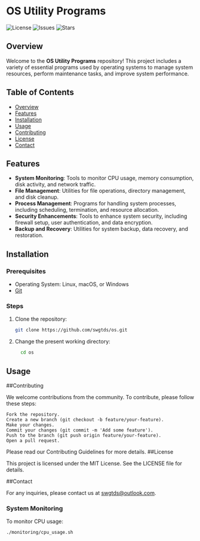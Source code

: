 # OS Utility Programs

![License](https://img.shields.io/github/license/swgtds/os)
![Issues](https://img.shields.io/github/issues/swgtds/os)
![Stars](https://img.shields.io/github/stars/swgtds/os)

## Overview

Welcome to the **OS Utility Programs** repository! This project includes a variety of essential programs used by operating systems to manage system resources, perform maintenance tasks, and improve system performance.

## Table of Contents

- [Overview](#overview)
- [Features](#features)
- [Installation](#installation)
- [Usage](#usage)
- [Contributing](#contributing)
- [License](#license)
- [Contact](#contact)

## Features

- **System Monitoring**: Tools to monitor CPU usage, memory consumption, disk activity, and network traffic.
- **File Management**: Utilities for file operations, directory management, and disk cleanup.
- **Process Management**: Programs for handling system processes, including scheduling, termination, and resource allocation.
- **Security Enhancements**: Tools to enhance system security, including firewall setup, user authentication, and data encryption.
- **Backup and Recovery**: Utilities for system backup, data recovery, and restoration.

## Installation

### Prerequisites

- Operating System: Linux, macOS, or Windows
- [Git](https://git-scm.com/)

### Steps

1. Clone the repository:
    ```bash
    git clone https://github.com/swgtds/os.git
    ```

2. Change the present working directory:
    ```bash
      cd os
    ```

## Usage
##Contributing

We welcome contributions from the community. To contribute, please follow these steps:

    Fork the repository.
    Create a new branch (git checkout -b feature/your-feature).
    Make your changes.
    Commit your changes (git commit -m 'Add some feature').
    Push to the branch (git push origin feature/your-feature).
    Open a pull request.

Please read our Contributing Guidelines for more details.
##License

This project is licensed under the MIT License. See the LICENSE file for details.

##Contact

For any inquiries, please contact us at swgtds@outlook.com.
### System Monitoring

To monitor CPU usage:
```bash
./monitoring/cpu_usage.sh
